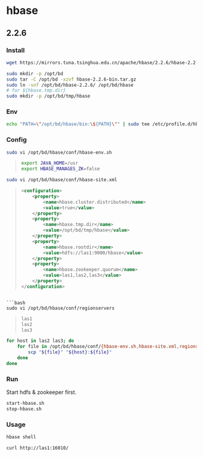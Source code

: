 # hbase

## 2.2.6

### Install

```bash
wget https://mirrors.tuna.tsinghua.edu.cn/apache/hbase/2.2.6/hbase-2.2.6-bin.tar.gz
```

```bash
sudo mkdir -p /opt/bd
sudo tar -C /opt/bd -xzvf hbase-2.2.6-bin.tar.gz
sudo ln -snf /opt/bd/hbase-2.2.6/ /opt/bd/hbase
# for ${hbase.tmp.dir}
sudo mkdir -p /opt/bd/tmp/hbase
```

### Env

```bash
echo "PATH=\"/opt/bd/hbase/bin:\${PATH}\"" | sudo tee /etc/profile.d/hbase.sh
```

### Config

```bash
sudo vi /opt/bd/hbase/conf/hbase-env.sh
```

> ```bash
> export JAVA_HOME=/usr
> export HBASE_MANAGES_ZK=false
> ```

```bash
sudo vi /opt/bd/hbase/conf/hbase-site.xml
```

> ```xml
> <configuration>
>     <property>
>         <name>hbase.cluster.distributed</name>
>         <value>true</value>
>     </property>
>     <property>
>         <name>hbase.tmp.dir</name>
>         <value>/opt/bd/tmp/hbase</value>
>     </property>
>     <property>
>         <name>hbase.rootdir</name>
>         <value>hdfs://las1:9000/hbase</value>
>     </property>
>     <property>
>         <name>hbase.zookeeper.quorum</name>
>         <value>las1,las2,las3</value>
>     </property>
> </configuration>
```

```bash
sudo vi /opt/bd/hbase/conf/regionservers
```

> ```txt
> las1
> las2
> las3
> ```

```bash
for host in las2 las3; do
    for file in /opt/bd/hbase/conf/{hbase-env.sh,hbase-site.xml,regionservers}; do
        scp "${file}" "${host}:${file}"
    done
done
```

### Run

Start hdfs & zookeeper first.

```bash
start-hbase.sh
stop-hbase.sh
```

### Usage

```bash
hbase shell
```

```bash
curl http://las1:16010/
```
